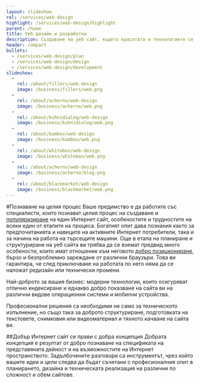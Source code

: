 ```yaml
---
layout: slideshow
rel: /services/web-design
highlight: /services/web-design/highlight
parent: /home
title: Уеб дизайн и разработка
description: Създаване на уеб сайт, където красотата и технологиите се срещат.
header: compact
bullets:
  - /services/web-design/plan
  - /services/web-design/design
  - /services/web-design/development
slideshow:
  - 
    rel: /about/fillers/web-design
    image: /business/fillers/web.png 
  - 
    rel: /about/acherno/web-design
    image: /business/acherno/web.png 
  - 
    rel: /about/kuhnidialog/web-design
    image: /business/kuhnidialog/web.png 
  - 
    rel: /about/kambov/web-design
    image: /business/kambov/web.png 
  - 
    rel: /about/whitebox/web-design
    image: /business/whitebox/web.png 
  - 
    rel: /about/acherno/web-design
    image: /business/acherno/blog.png 
  - 
    rel: /about/blackmarket/web-design
    image: /business/blackmarket/web.png 
---
```

#Познаване на целия процес
Ваше предимство е да работите със специалисти, които познават целия процес на създаване и [популяризиране](./онлайн-реклама.html) на един Интернет сайт, особеностите и трудностите на всеки един от етапите на процеса. Богатият опит дава познания както за предпочитанията и навиците на активните Интернет потребители, така и за начина на работа на търсещите машини. Още в етапа на планиране и структуриране на уеб сайта ви трябва да се вземат предвид много особености, които имат отношение към неговото [добро позициониране](./оптимизация.html), бързо и безпроблемно зареждане от различни браузъри. Това ви гарантира, че след приключване на работата по него няма да се наложат редизайн или технически промени.

Най-доброто за вашия бизнес: модерни технологии, които осигуряват отлично индексиране и еднакво добро показване на сайта ви на различни видове операционни системи и мобилни устройства.

Професионални решения са необходими не само за техническото изпълнение, но също така за доброто структуриране, подготовката на текстовете, снимковия или видеоматериал и тяхното качване на сайта ви.

##Добър Интернет сайт се прави с добра концепция
Добрата концепция е резултат от добро познаване на спецификата на представяната дейност и на възможностите на Интернет пространството. Задълбочените разговори са инструментът, чрез който вашите идеи и цели следва да бъдат съчетани с професионалния опит в планирането, дизайна и техническата реализация на различни по сложност и обем сайтове. 
